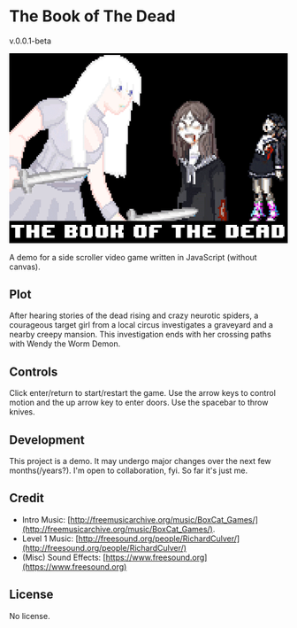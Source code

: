 # The Book of The Dead

v.0.0.1-beta

![Images](./readme-splash.png)

A demo for a side scroller video game written in JavaScript (without canvas).

## Plot

After hearing stories of the dead rising and crazy neurotic spiders, a courageous target girl from a local circus investigates a graveyard and a nearby creepy mansion.  This investigation ends with her crossing paths with Wendy the Worm Demon.

## Controls

Click enter/return to start/restart the game.  Use the arrow keys to control motion and the up arrow key to enter doors.  Use the spacebar to throw knives.

## Development

This project is a demo.  It may undergo major changes over the next few months(/years?).  I'm open to collaboration, fyi.  So far it's just me.

## Credit

- Intro Music: [http://freemusicarchive.org/music/BoxCat_Games/](http://freemusicarchive.org/music/BoxCat_Games/).
- Level 1 Music: [http://freesound.org/people/RichardCulver/](http://freesound.org/people/RichardCulver/)
- (Misc) Sound Effects: [https://www.freesound.org](https://www.freesound.org)

## License

No license.
